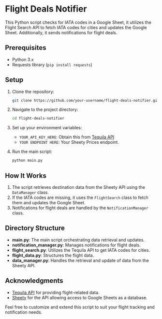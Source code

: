 # Flight Deals Notifier

This Python script checks for IATA codes in a Google Sheet, it utilizes the Flight Search API to fetch IATA codes for cities and updates the Google Sheet. Additionally, it sends notifications for flight deals.

## Prerequisites

- Python 3.x
- Requests library (`pip install requests`)

## Setup

1. Clone the repository:

   ```bash
   git clone https://github.com/your-username/flight-deals-notifier.git
   ```

2. Navigate to the project directory:

   ```bash
   cd flight-deals-notifier
   ```

3. Set up your environment variables:

   - `YOUR_API_KEY_HERE`: Obtain this from [Tequila API](https://tequila.kiwi.com/)
   - `YOUR ENDPOINT HERE`: Your Sheety Prices endpoint.

4. Run the main script:

   ```bash
   python main.py
   ```

## How It Works

1. The script retrieves destination data from the Sheety API using the `DataManager` class.
2. If the IATA codes are missing, it uses the `FlightSearch` class to fetch them and updates the Google Sheet.
3. Notifications for flight deals are handled by the `NotificationManager` class.

## Directory Structure

- **main.py**: The main script orchestrating data retrieval and updates.
- **notification_manager.py**: Manages notifications for flight deals.
- **flight_search.py**: Utilizes the Tequila API to get IATA codes for cities.
- **flight_data.py**: Structures the flight data.
- **data_manager.py**: Handles the retrieval and update of data from the Sheety API.

## Acknowledgments

- [Tequila API](https://tequila.kiwi.com/) for providing flight-related data.
- [Sheety](https://sheety.co/) for the API allowing access to Google Sheets as a database.

Feel free to customize and extend this script to suit your flight tracking and notification needs.
